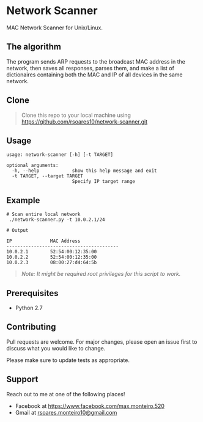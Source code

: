 # Network Scanner

MAC Network Scanner for Unix/Linux.

## The algorithm

The program sends ARP requests to the broadcast MAC address in the network, then saves all responses, parses them, and make a list of dictionaires containing both the MAC and IP of all devices in the same network.

## Clone

> Clone this repo to your local machine using https://github.com/rsoares10/network-scanner.git

## Usage
```
usage: network-scanner [-h] [-t TARGET]

optional arguments:
  -h, --help            show this help message and exit
  -t TARGET, --target TARGET
                        Specify IP target range
```

## Example

```
# Scan entire local network
 ./network-scanner.py -t 10.0.2.1/24

# Output

IP			    MAC Address
-----------------------------------------
10.0.2.1		52:54:00:12:35:00
10.0.2.2		52:54:00:12:35:00
10.0.2.3		08:00:27:d4:64:5b
```

> _Note: It might be required root privileges for this script to work._

## Prerequisites
- Python 2.7

## Contributing
Pull requests are welcome. For major changes, please open an issue first to discuss what you would like to change.

Please make sure to update tests as appropriate.

## Support
Reach out to me at one of the following places!
- Facebook at https://www.facebook.com/max.monteiro.520
- Gmail at rsoares.monteiro10@gmail.com